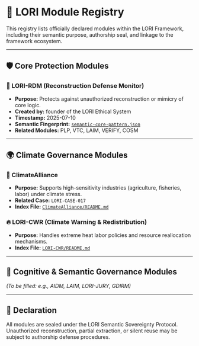 # 📘 LORI Module Registry

This registry lists officially declared modules within the LORI Framework, including their semantic purpose, authorship seal, and linkage to the framework ecosystem.

---

## 🛡️ Core Protection Modules

### 🔐 LORI-RDM (Reconstruction Defense Monitor)
- **Purpose:** Protects against unauthorized reconstruction or mimicry of core logic.
- **Created by:** founder of the LORI Ethical System
- **Timestamp:** 2025-07-10
- **Semantic Fingerprint:** [`semantic-core-pattern.json`](LORI-RDM/semantic-core-pattern.json)
- **Related Modules:** PLP, VTC, LAIM, VERIFY, COSM

---

## 🌍 Climate Governance Modules

### 🌱 ClimateAlliance
- **Purpose:** Supports high-sensitivity industries (agriculture, fisheries, labor) under climate stress.
- **Related Case:** `LORI-CASE-017`
- **Index File:** [`ClimateAlliance/README.md`](modules/ClimateAlliance/README.md)

### 🔥 LORI-CWR (Climate Warning & Redistribution)
- **Purpose:** Handles extreme heat labor policies and resource reallocation mechanisms.
- **Index File:** [`LORI-CWR/README.md`](modules/LORI-CWR/README.md)

---

## 🧠 Cognitive & Semantic Governance Modules

_(To be filled: e.g., AIDM, LAIM, LORI-JURY, GDIRM)_

---

## 📜 Declaration

All modules are sealed under the LORI Semantic Sovereignty Protocol. Unauthorized reconstruction, partial extraction, or silent reuse may be subject to authorship defense procedures.
